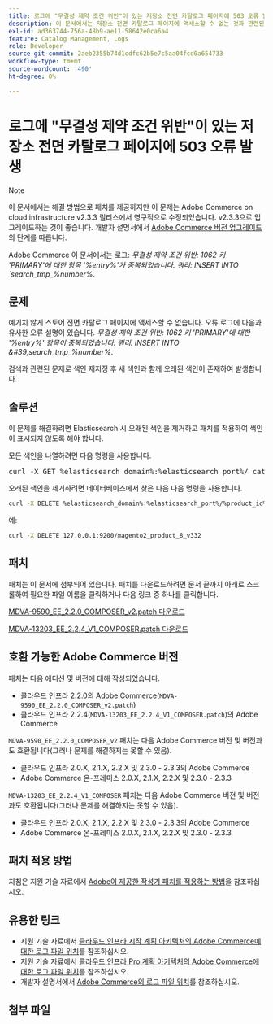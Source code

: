 ```yaml
---
title: 로그에 "무결성 제약 조건 위반"이 있는 저장소 전면 카탈로그 페이지에 503 오류 발생
description: 이 문서에서는 저장소 전면 카탈로그 페이지에 액세스할 수 없는 것과 관련된 클라우드 인프라 2.2.0의 알려진 Adobe Commerce 문제에 대한 패치를 제공합니다.
exl-id: ad363744-756a-48b9-ae11-58642e0ca6a4
feature: Catalog Management, Logs
role: Developer
source-git-commit: 2aeb2355b74d1cdfc62b5e7c5aa04fcd0a654733
workflow-type: tm+mt
source-wordcount: '490'
ht-degree: 0%

---
```


# 로그에 &quot;무결성 제약 조건 위반&quot;이 있는 저장소 전면 카탈로그 페이지에 503 오류 발생

>[!NOTE]
>
>이 문서에서는 해결 방법으로 패치를 제공하지만 이 문제는 Adobe Commerce on cloud infrastructure v2.3.3 릴리스에서 영구적으로 수정되었습니다. v2.3.3으로 업그레이드하는 것이 좋습니다. 개발자 설명서에서 [Adobe Commerce 버전 업그레이드](https://experienceleague.adobe.com/en/docs/commerce-cloud-service/user-guide/develop/upgrade/commerce-version)의 단계를 따릅니다.

Adobe Commerce 이 문서에서는 로그: *무결성 제약 조건 위반: 1062 키 &#39;PRIMARY&#39;에 대한 항목 &#39;%entry%&#39;가 중복되었습니다. 쿼리: INSERT INTO \`search\_tmp\_%number%*.

## 문제

예기치 않게 스토어 전면 카탈로그 페이지에 액세스할 수 없습니다. 오류 로그에 다음과 유사한 오류 설명이 있습니다. *무결성 제약 조건 위반: 1062 키 &#39;PRIMARY&#39;에 대한 &#39;%entry%&#39; 항목이 중복되었습니다. 쿼리: INSERT INTO \&#39;search\_tmp\_%number%*.

검색과 관련된 문제로 색인 재지정 후 새 색인과 함께 오래된 색인이 존재하여 발생합니다.

## 솔루션

이 문제를 해결하려면 Elasticsearch 시 오래된 색인을 제거하고 패치를 적용하여 색인이 표시되지 않도록 해야 합니다.

모든 색인을 나열하려면 다음 명령을 사용합니다.

<pre>curl -X GET %elasticsearch_domain%:%elasticsearch_port%/_cat/indexes</pre>

오래된 색인을 제거하려면 데이터베이스에서 찾은 다음 다음 명령을 사용합니다.

```bash
curl -X DELETE %elasticsearch_domain%:%elasticsearch_port%/%product_id%_v%outdated_version%
```

예:

```bash
curl -X DELETE 127.0.0.1:9200/magento2_product_8_v332
```

## 패치

패치는 이 문서에 첨부되어 있습니다. 패치를 다운로드하려면 문서 끝까지 아래로 스크롤하여 필요한 파일 이름을 클릭하거나 다음 링크 중 하나를 클릭합니다.

[MDVA-9590\_EE\_2.2.0\_COMPOSER\_v2.patch 다운로드](assets/MDVA-9590_EE_2.2.0_COMPOSER_v2.patch.zip)

[MDVA-13203\_EE\_2.2.4\_V1\_COMPOSER.patch 다운로드](assets/MDVA-13203_EE_2.2.4_V1_COMPOSER.patch.zip)

## 호환 가능한 Adobe Commerce 버전

패치는 다음 에디션 및 버전에 대해 작성되었습니다.

* 클라우드 인프라 2.2.0의 Adobe Commerce(`MDVA-9590_EE_2.2.0_COMPOSER_v2.patch`)
* 클라우드 인프라 2.2.4(`MDVA-13203_EE_2.2.4_V1_COMPOSER.patch`)의 Adobe Commerce

`MDVA-9590_EE_2.2.0_COMPOSER_v2` 패치는 다음 Adobe Commerce 버전 및 버전과도 호환됩니다(그러나 문제를 해결하지는 못할 수 있음).

* 클라우드 인프라 2.0.X, 2.1.X, 2.2.X 및 2.3.0 - 2.3.3의 Adobe Commerce
* Adobe Commerce 온-프레미스 2.0.X, 2.1.X, 2.2.X 및 2.3.0 - 2.3.3

`MDVA-13203_EE_2.2.4_V1_COMPOSER` 패치는 다음 Adobe Commerce 버전 및 버전과도 호환됩니다(그러나 문제를 해결하지는 못할 수 있음).

* 클라우드 인프라 2.0.X, 2.1.X, 2.2.X 및 2.3.0 - 2.3.3의 Adobe Commerce
* Adobe Commerce 온-프레미스 2.0.X, 2.1.X, 2.2.X 및 2.3.0 - 2.3.3

## 패치 적용 방법

지침은 지원 기술 자료에서 [Adobe이 제공한 작성기 패치를 적용하는 방법](/help/how-to/general/how-to-apply-a-composer-patch-provided-by-magento.md)을 참조하십시오.

## 유용한 링크

* 지원 기술 자료에서 [클라우드 인프라 시작 계획 아키텍처의 Adobe Commerce에 대한 로그 파일 위치](/help/how-to/general/log-locations-directories-for-starter-plan.md)를 참조하십시오.
* 지원 기술 자료에서 [클라우드 인프라 Pro 계획 아키텍처의 Adobe Commerce에 대한 로그 파일 위치](/help/how-to/general/log-locations-directories-for-pro-plan-integration-staging-production.md)를 참조하십시오.
* 개발자 설명서에서 [Adobe Commerce의 로그 파일 위치](https://experienceleague.adobe.com/en/docs/commerce-cloud-service/user-guide/develop/test/log-locations)를 참조하십시오.

## 첨부 파일
